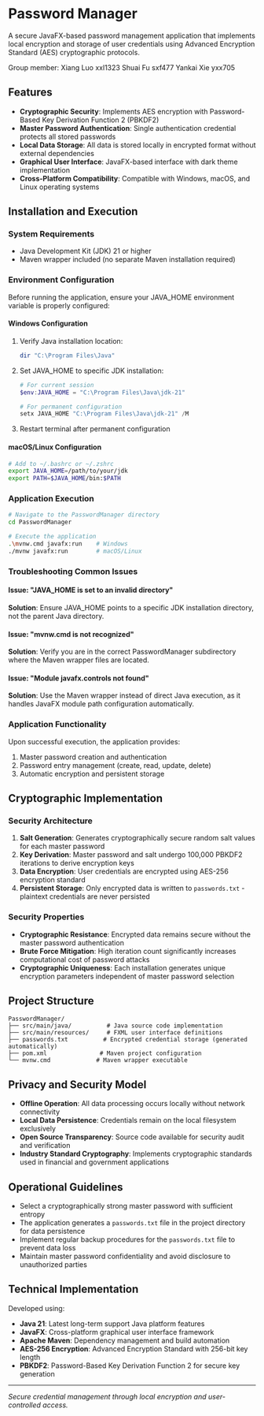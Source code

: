 # Password Manager

A secure JavaFX-based password management application that implements local encryption and storage of user credentials using Advanced Encryption Standard (AES) cryptographic protocols.

Group member:
Xiang Luo xxl1323
Shuai Fu sxf477
Yankai Xie yxx705

## Features

- **Cryptographic Security**: Implements AES encryption with Password-Based Key Derivation Function 2 (PBKDF2)
- **Master Password Authentication**: Single authentication credential protects all stored passwords
- **Local Data Storage**: All data is stored locally in encrypted format without external dependencies
- **Graphical User Interface**: JavaFX-based interface with dark theme implementation
- **Cross-Platform Compatibility**: Compatible with Windows, macOS, and Linux operating systems

## Installation and Execution

### System Requirements
- Java Development Kit (JDK) 21 or higher
- Maven wrapper included (no separate Maven installation required)

### Environment Configuration

Before running the application, ensure your JAVA_HOME environment variable is properly configured:

#### Windows Configuration
1. Verify Java installation location:
   ```powershell
   dir "C:\Program Files\Java"
   ```

2. Set JAVA_HOME to specific JDK installation:
   ```powershell
   # For current session
   $env:JAVA_HOME = "C:\Program Files\Java\jdk-21"
   
   # For permanent configuration
   setx JAVA_HOME "C:\Program Files\Java\jdk-21" /M
   ```

3. Restart terminal after permanent configuration

#### macOS/Linux Configuration
```bash
# Add to ~/.bashrc or ~/.zshrc
export JAVA_HOME=/path/to/your/jdk
export PATH=$JAVA_HOME/bin:$PATH
```

### Application Execution
```bash
# Navigate to the PasswordManager directory
cd PasswordManager

# Execute the application
.\mvnw.cmd javafx:run    # Windows
./mvnw javafx:run        # macOS/Linux
```

### Troubleshooting Common Issues

#### Issue: "JAVA_HOME is set to an invalid directory"
**Solution**: Ensure JAVA_HOME points to a specific JDK installation directory, not the parent Java directory.

#### Issue: "mvnw.cmd is not recognized"
**Solution**: Verify you are in the correct PasswordManager subdirectory where the Maven wrapper files are located.

#### Issue: "Module javafx.controls not found"
**Solution**: Use the Maven wrapper instead of direct Java execution, as it handles JavaFX module path configuration automatically.

### Application Functionality
Upon successful execution, the application provides:
1. Master password creation and authentication
2. Password entry management (create, read, update, delete)
3. Automatic encryption and persistent storage

## Cryptographic Implementation

### Security Architecture
1. **Salt Generation**: Generates cryptographically secure random salt values for each master password
2. **Key Derivation**: Master password and salt undergo 100,000 PBKDF2 iterations to derive encryption keys
3. **Data Encryption**: User credentials are encrypted using AES-256 encryption standard
4. **Persistent Storage**: Only encrypted data is written to `passwords.txt` - plaintext credentials are never persisted

### Security Properties
- **Cryptographic Resistance**: Encrypted data remains secure without the master password authentication
- **Brute Force Mitigation**: High iteration count significantly increases computational cost of password attacks
- **Cryptographic Uniqueness**: Each installation generates unique encryption parameters independent of master password selection

## Project Structure
```
PasswordManager/
├── src/main/java/          # Java source code implementation
├── src/main/resources/     # FXML user interface definitions
├── passwords.txt          # Encrypted credential storage (generated automatically)
├── pom.xml               # Maven project configuration
└── mvnw.cmd             # Maven wrapper executable
```

## Privacy and Security Model
- **Offline Operation**: All data processing occurs locally without network connectivity
- **Local Data Persistence**: Credentials remain on the local filesystem exclusively
- **Open Source Transparency**: Source code available for security audit and verification
- **Industry Standard Cryptography**: Implements cryptographic standards used in financial and government applications

## Operational Guidelines
- Select a cryptographically strong master password with sufficient entropy
- The application generates a `passwords.txt` file in the project directory for data persistence
- Implement regular backup procedures for the `passwords.txt` file to prevent data loss
- Maintain master password confidentiality and avoid disclosure to unauthorized parties

## Technical Implementation
Developed using:
- **Java 21**: Latest long-term support Java platform features
- **JavaFX**: Cross-platform graphical user interface framework
- **Apache Maven**: Dependency management and build automation
- **AES-256 Encryption**: Advanced Encryption Standard with 256-bit key length
- **PBKDF2**: Password-Based Key Derivation Function 2 for secure key generation

---
*Secure credential management through local encryption and user-controlled access.*